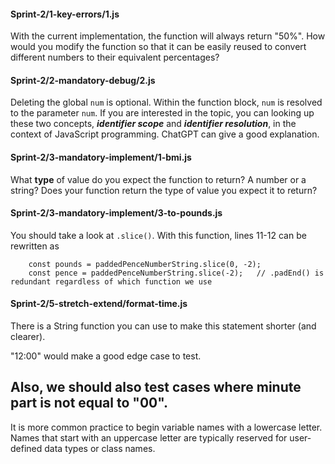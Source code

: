 #### Sprint-2/1-key-errors/1.js
With the current implementation, the function will always return "50%".
How would you modify the function so that it can be easily reused to convert different numbers to their equivalent percentages? 


#### Sprint-2/2-mandatory-debug/2.js
Deleting the global `num` is optional. Within the function block, `num` is resolved to the parameter `num`.
If you are interested in the topic, you can looking up these two concepts, ***identifier scope*** and ***identifier resolution***, in the context of JavaScript programming. ChatGPT can give a good explanation.

#### Sprint-2/3-mandatory-implement/1-bmi.js
What **type** of value do you expect the function to return? A number or a string?
Does your function return the type of value you expect it to return?


#### Sprint-2/3-mandatory-implement/3-to-pounds.js
You should take a look at `.slice()`. With this function, lines 11-12 can be rewritten as
```
    const pounds = paddedPenceNumberString.slice(0, -2);
    const pence = paddedPenceNumberString.slice(-2);   // .padEnd() is redundant regardless of which function we use
```

#### Sprint-2/5-stretch-extend/format-time.js
There is a String function you can use to make this statement shorter (and clearer).

"12:00" would make a good edge case to test.

Also, we should also test cases where minute part is not equal to "00".
---

It is more common practice to begin variable names with a lowercase letter. Names that start with an uppercase letter are typically reserved for user-defined data types or class names.
